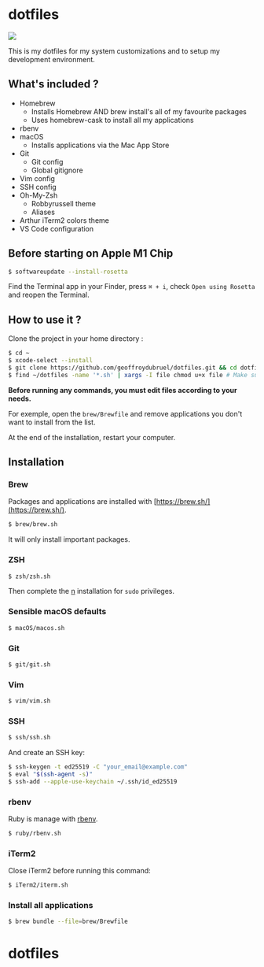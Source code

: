 # dotfiles

![](https://github.com/guillaumebriday/dotfiles/workflows/Lint/badge.svg)

This is my dotfiles for my system customizations and to setup my development environment.

## What's included ?

+ Homebrew
  + Installs Homebrew AND brew install's all of my favourite packages
  + Uses homebrew-cask to install all my applications
+ rbenv
+ macOS
  + Installs applications via the Mac App Store
+ Git
  + Git config
  + Global gitignore
+ Vim config
+ SSH config
+ Oh-My-Zsh
  + Robbyrussell theme
  + Aliases
+ Arthur iTerm2 colors theme
+ VS Code configuration

## Before starting on Apple M1 Chip

```bash
$ softwareupdate --install-rosetta
```

Find the Terminal app in your Finder, press `⌘ + i`, check `Open using Rosetta` and reopen the Terminal.

## How to use it ?

Clone the project in your home directory :

```bash
$ cd ~
$ xcode-select --install
$ git clone https://github.com/geoffroydubruel/dotfiles.git && cd dotfiles
$ find ~/dotfiles -name '*.sh' | xargs -I file chmod u+x file # Make sure you can execute the scripts
```

**Before running any commands, you must edit files according to your needs.**

For exemple, open the `brew/Brewfile` and remove applications you don't want to install from the list.

At the end of the installation, restart your computer.

## Installation

### Brew

Packages and applications are installed with [https://brew.sh/](https://brew.sh/).

```bash
$ brew/brew.sh
```

It will only install important packages.

### ZSH

```bash
$ zsh/zsh.sh
```

Then complete the [n](https://github.com/tj/n#installation) installation for `sudo` privileges.

### Sensible macOS defaults

```bash
$ macOS/macos.sh
```

### Git

```bash
$ git/git.sh
```

### Vim

```bash
$ vim/vim.sh
```

### SSH

```bash
$ ssh/ssh.sh
```

And create an SSH key:
```bash
$ ssh-keygen -t ed25519 -C "your_email@example.com"
$ eval "$(ssh-agent -s)"
$ ssh-add --apple-use-keychain ~/.ssh/id_ed25519
```

### rbenv

Ruby is manage with [rbenv](https://github.com/rbenv/rbenv).

```bash
$ ruby/rbenv.sh
```

### iTerm2

Close iTerm2 before running this command:

```bash
$ iTerm2/iterm.sh
```

### Install all applications

```bash
$ brew bundle --file=brew/Brewfile
```
# dotfiles
